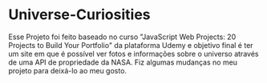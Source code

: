 # Universe-Curiosities
Esse Projeto foi feito baseado no curso "JavaScript Web Projects: 20 Projects to Build Your Portfolio" da plataforma Udemy e objetivo final é ter um site em que é possível ver fotos e informações sobre o universo através de uma API de propriedade da NASA. Fiz algumas mudanças no meu projeto para deixá-lo ao meu gosto.
